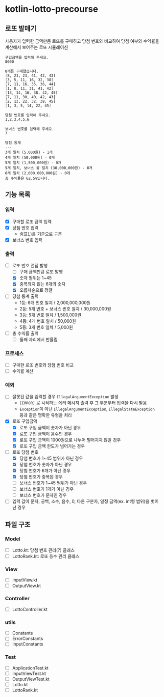 # kotlin-lotto-precourse

## 로또 발매기
사용자가 입력한 금액만큼 로또를 구매하고 당첨 번호와 비교하여 당첨 여부와 수익률을 계산해서 보여주는 로또 시뮬레이션

```text
구입금액을 입력해 주세요.
8000

8개를 구매했습니다.
[8, 21, 23, 41, 42, 43] 
[3, 5, 11, 16, 32, 38] 
[7, 11, 16, 35, 36, 44] 
[1, 8, 11, 31, 41, 42] 
[13, 14, 16, 38, 42, 45] 
[7, 11, 30, 40, 42, 43] 
[2, 13, 22, 32, 38, 45] 
[1, 3, 5, 14, 22, 45]

당첨 번호를 입력해 주세요.
1,2,3,4,5,6

보너스 번호를 입력해 주세요.
7

당첨 통계
---
3개 일치 (5,000원) - 1개
4개 일치 (50,000원) - 0개
5개 일치 (1,500,000원) - 0개
5개 일치, 보너스 볼 일치 (30,000,000원) - 0개
6개 일치 (2,000,000,000원) - 0개
총 수익률은 62.5%입니다.
```

## 기능 목록
### 입력
- [x] 구매할 로또 금액 입력
- [x] 당첨 번호 입력
  - 쉼표(,)를 기준으로 구분
- [x] 보너스 번호 입력

### 출력
- [ ] 로또 번호 랜덤 발행
  - [ ] 구매 금액만큼 로또 발행
  - [x] 숫자 범위는 1~45
  - [x] 중복되지 않는 6개의 숫자
  - [x] 오름차순으로 정렬
- [ ] 당첨 통계 출력
  - 1등: 6개 번호 일치 / 2,000,000,000원
  - 2등: 5개 번호 + 보너스 번호 일치 / 30,000,000원
  - 3등: 5개 번호 일치 / 1,500,000원
  - 4등: 4개 번호 일치 / 50,000원
  - 5등: 3개 번호 일치 / 5,000원
- [ ] 총 수익률 출력
  - [ ] 둘째 자리에서 반올림

### 프로세스
- [ ] 구매한 로또 번호와 당첨 번호 비교
- [ ] 수익률 계산

### 예외
- [ ] 잘못된 값을 입력할 경우 `IllegalArgumentException` 발생
  - `[ERROR]` 로 시작하는 에러 메시지 출력 후 그 부분부터 입력을 다시 받음
  - `Exception`이 아닌 `IllegalArgumentException`, `IllegalStateException` 등과 같은 명확한 유형을 처리
- [x] 로또 구입금액
  - [x] 로또 구입 금액이 숫자가 아닌 경우
  - [x] 로또 구입 금액이 음수인 경우
  - [x] 로또 구입 금액이 1000원으로 나누어 떨어지지 않을 경우
  - [x] 로또 구입 금액 한도가 넘어가는 경우
- [ ] 로또 당첨 번호
  - [x] 당첨 번호가 1~45 범위가 아닌 경우
  - [x] 당첨 번호가 숫자가 아닌 경우
  - [x] 당첨 번호가 6개가 아닌 경우
  - [x] 당첨 번호가 중복된 경우
  - [ ] 보너스 번호가 1~45 범위가 아닌 경우
  - [ ] 보너스 번호가 1개가 아닌 경우
  - [ ] 보너스 번호가 문자인 경우

- [ ] 입력 값이 문자, 공백, 소수, 음수, 0, 다른 구분자, 일정 금액(ex. int형 범위)을 벗어난 경우

## 파일 구조
### Model
- [ ] Lotto.kt: 당첨 번호 관리(?) 클래스
- [ ] LottoRank.kt: 로또 등수 관리 클래스 

### View
- [ ] InputView.kt
- [ ] OutputView.kt

### Controller
- [ ] LottoController.kt

### utils
- [ ] Constants
- [ ] ErrorConstants
- [ ] InputConstants

### Test
- [ ] ApplicationTest.kt
- [ ] InputViewTest.kt
- [ ] OutputViewTest.kt
- [ ] Lotto.kt
- [ ] LottoRank.kt